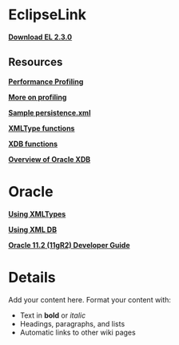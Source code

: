 # EclipseLink #
**[Download EL 2.3.0](http://www.eclipse.org/eclipselink/releases/2.3.0.php)**

## Resources ##
**[Performance Profiling](http://wiki.eclipse.org/EclipseLink/UserGuide/JPA/Advanced_JPA_Development/Performance/Performance_Monitoring_and_Profiling/Performance_Profiling)**

**[More on profiling](http://wiki.eclipse.org/EclipseLink/Examples/JPA/Monitoring)**

**[Sample persistence.xml](http://wiki.eclipse.org/EclipseLink/Examples/JPA/WebLogic_Web_Tutorial#persistence.xml_with_three_persistence_units)**

**[XMLType functions](http://wiki.eclipse.org/Introduction_to_EclipseLink_Expressions_%28ELUG%29#XMLType_Functions)**

**[XDB functions](http://wiki.eclipse.org/EclipseLink/Development/2.1/AdvancedJPA_Queries#XDB_Query_Functions)**


**[Overview of Oracle XDB](http://www.skillbuilders.com/download/download-resource.cfm?file=SkillBuilders_XML_in_Oracle.pdf)**

# Oracle #
**[Using XMLTypes](http://download.oracle.com/docs/cd/B10501_01/appdev.920/a96620/xdb04cre.htm)**

**[Using XML DB](http://download.oracle.com/docs/cd/B10501_01/appdev.920/a96620/xdb03usg.htm)**

**[Oracle 11.2 (11gR2) Developer Guide](http://download.oracle.com/docs/cd/E11882_01/appdev.112/e16659/toc.htm)**

# Details #

Add your content here.  Format your content with:
  * Text in **bold** or _italic_
  * Headings, paragraphs, and lists
  * Automatic links to other wiki pages